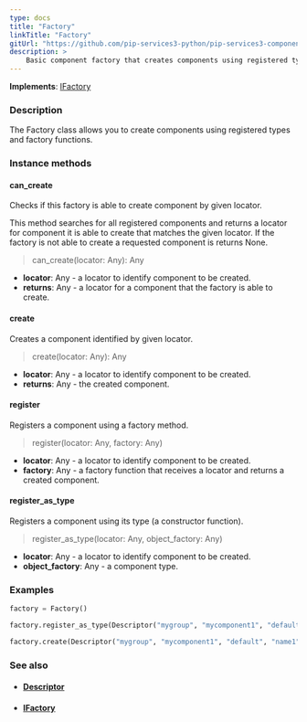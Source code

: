 ```yaml
---
type: docs
title: "Factory"
linkTitle: "Factory"
gitUrl: "https://github.com/pip-services3-python/pip-services3-components-python"
description: >
    Basic component factory that creates components using registered types and factory functions.
---
```


**Implements**: [IFactory](../ifactory)

### Description

The Factory class allows you to create components using registered types and factory functions.

### Instance methods

#### can_create
Checks if this factory is able to create component by given locator.

This method searches for all registered components and returns
a locator for component it is able to create that matches the given locator.
If the factory is not able to create a requested component is returns None.

>  can_create(locator: Any): Any

- **locator**: Any - a locator to identify component to be created.
- **returns**: Any - a locator for a component that the factory is able to create.


#### create
Creates a component identified by given locator.

> create(locator: Any): Any

- **locator**: Any - a locator to identify component to be created.
- **returns**: Any - the created component.


#### register
Registers a component using a factory method.

> register(locator: Any, factory: Any)

- **locator**: Any - a locator to identify component to be created.
- **factory**: Any - a factory function that receives a locator and returns a created component.


#### register_as_type
Registers a component using its type (a constructor function).

> register_as_type(locator: Any, object_factory: Any)

- **locator**: Any - a locator to identify component to be created.
- **object_factory**: Any - a component type.

### Examples

```python
factory = Factory()

factory.register_as_type(Descriptor("mygroup", "mycomponent1", "default", "*", "1.0"), MyComponent1)

factory.create(Descriptor("mygroup", "mycomponent1", "default", "name1", "1.0"))
```

### See also
- #### [Descriptor](../../../commons/refer/descriptor)
- #### [IFactory](../ifactory)
